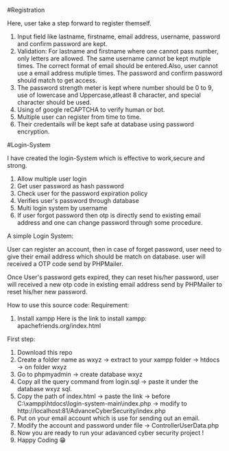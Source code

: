 #Registration 

Here, user take a step forward to register themself.

1. Input field like lastname, firstname, email address, username, password and confirm password are kept.
2. Validation:
                For lastname and firstname where one cannot pass number, only letters are allowed. 
                The same username cannot be kept mutiple times.
                The correct format of email should be entered.Also, user cannot use a email address mutiple times. 
                The password and confirm password should match to get access. 
3. The password strength meter is kept where number should be 0 to 9, use of lowercase and Uppercase,atleast 8 character, and special character should be used. 
4. Using of google reCAPTCHA  to verify human or bot.
5. Multiple user can register from time to time. 
6. Their credentails will be kept safe at database using password encryption. 


#Login-System

I have created the login-System which is effective to work,secure and strong. 

1. Allow multiple user login
2. Get user password as hash password
3. Check user for the password expiration policy
4. Verifies user's password through database
5. Multi login system by username 
6. If user forgot password then otp is directly send to existing email address and one can change password through some procedure.  

A simple Login System:

User can register an account,  then in case of forget password, user need to give their email address which should be match on database. user will received a OTP code send by PHPMailer.

Once User's password gets expired, they can reset his/her password, user will received a new otp code in existing email address send by PHPMailer to reset his/her new password.

How to use this source code:
Requirement:

1) Install xampp
   Here is the link to install xampp: apachefriends.org/index.html

First step:

1) Download this repo
2) Create a folder name as wxyz -> extract to your xampp folder -> htdocs -> on folder wxyz
3) Go to phpmyadmin -> create database wxyz
4) Copy all the query command from login.sql  -> paste it under the database wxyz sql.
5) Copy the path of index.html -> paste the link -> before C:\xampp\htdocs\login-system-main\index.php ->
   modify to http://localhost:81/AdvanceCyberSecurity/index.php
6) Put on your email account which is use for sending out an email.
7) Modify the account and password under file -> ControllerUserData.php
8) Now you are ready to run your adavanced cyber security project !
9) Happy Coding 😁
